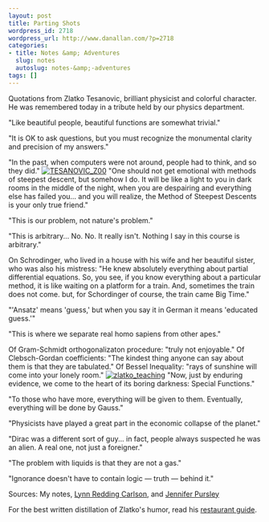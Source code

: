 ```yaml
---
layout: post
title: Parting Shots
wordpress_id: 2718
wordpress_url: http://www.danallan.com/?p=2718
categories:
- title: Notes &amp; Adventures
  slug: notes
  autoslug: notes-&amp;-adventures
tags: []
---
```


Quotations from Zlatko Tesanovic, brilliant physicist and colorful character. He was remembered today in a tribute held by our physics department.
> 
"Like beautiful people, beautiful functions are somewhat trivial."

"It is OK to ask questions, but you must recognize the monumental clarity and precision of my answers."

"In the past, when computers were not around, people had to think, and so they did."
[![](http://www.danallan.com/wp-content/uploads/2012/11/TESANOVIC_Z00.jpg "TESANOVIC_Z00")](http://www.danallan.com/wp-content/uploads/2012/11/TESANOVIC_Z00.jpg)
"One should not get emotional with methods of steepest descent, but somehow I do. It will be like a light to you in dark rooms in the middle of the night, when you are despairing and everything else has failed you... and you will realize, the Method of Steepest Descents is your only true friend."

"This is our problem, not nature's problem."

"This is arbitrary... No. No. It really isn't. Nothing I say in this course is arbitrary."

On Schrodinger, who lived in a house with his wife and her beautiful sister, who was also his mistress: "He knew absolutely everything about partial differential equations. So, you see, if you know everything about a particular method, it is like waiting on a platform for a train. And, sometimes the train does not come. but, for Schordinger of course, the train came Big Time."

"'Ansatz' means 'guess,' but when you say it in German it means 'educated guess.'"

"This is where we separate real homo sapiens from other apes."

Of Gram-Schmidt orthogonalizaton procedure: "truly not enjoyable." Of Clebsch-Gordan coefficients: "The kindest thing anyone can say about them is that they are tabulated." Of Bessel Inequality: "rays of sunshine will come into your lonely room."
[![](http://www.danallan.com/wp-content/uploads/2012/11/zlatko_teaching-570x427.jpg "zlatko_teaching")](http://www.danallan.com/wp-content/uploads/2012/11/zlatko_teaching.jpg)
"Now, just by enduring evidence, we come to the heart of its boring darkness: Special Functions."

"To those who have more, everything will be given to them. Eventually, everything will be done by Gauss."

"Physicists have played a great part in the economic collapse of the planet."

"Dirac was a different sort of guy... in fact, people always suspected he was an alien. A real one, not just a foreigner."
 
"The problem with liquids is that they are not a gas."
 
"Ignorance doesn't have to contain logic — truth — behind it."
 
Sources: My notes, [Lynn Redding Carlson](https://www.facebook.com/notes/lynn-redding-carlson/flope-sy/49145446250), and [Jennifer Pursley](http://www.pha.jhu.edu/~jpursley/)

For the best written distillation of Zlatko's humor, read his [restaurant guide](http://www.pha.jhu.edu/~zbt/baltofood.html).
